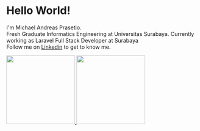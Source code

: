# Hello World! 
I'm Michael Andreas Prasetio.\
Fresh Graduate Informatics Engineering at Universitas Surabaya. Currently working as Laravel Full Stack Developer at Surabaya\
Follow me on [Linkedin](https://www.linkedin.com/in/michael-andreas-prasetio-0498a91bb) to get to know me.
 
<p align="left">
<a href="https://github.com/michael-tio">
  <img height="180em" src="https://github-readme-stats-eight-theta.vercel.app/api?username=michael-tio&show_icons=true&theme=algolia&include_all_commits=true&count_private=true"/>
  <img height="180em" src="https://github-readme-stats-eight-theta.vercel.app/api/top-langs/?username=michael-tio&layout=compact&langs_count=8&theme=algolia"/>
</a>
</p>
